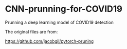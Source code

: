 # CNN-prunning-for-COVID19
 Prunning a deep learning model of COVID19 detection

The original files are from:

https://github.com/jacobgil/pytorch-pruning
